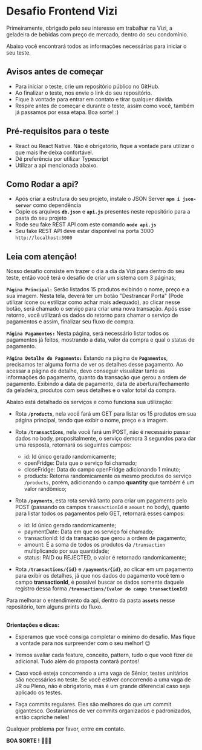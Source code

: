# **Desafio Frontend Vizi**

Primeiramente, obrigado pelo seu interesse em trabalhar na Vizi, a geladeira de bebidas com preço de mercado, dentro do seu condomínio.

Abaixo você encontrará todos as informações necessárias para iniciar o seu teste.

## Avisos antes de começar

- Para iniciar o teste, crie um repositório público no GitHub.
- Ao finalizar o teste, nos envie o link do seu repositório.
- Fique à vontade para entrar em contato e tirar qualquer dúvida.
- Respire antes de começar e durante o teste, assim como você, também já passamos por essa etapa. Boa sorte! :)


## Pré-requisitos para o teste

- React ou React Native. Não é obrigatório, fique a vontade para utilizar o que mais lhe deixa confortável.
- Dê preferência por utilizar Typescript
- Utilizar a api mencionada abaixo.

## Como Rodar a api?
- Após criar a estrutura do seu projeto, instale o JSON Server **`npm i json-server`** como dependência
- Copie os arquivos **`db.json`** e **`api.js`** presentes neste repositório para a pasta do seu projeto
- Rode seu fake REST API com este comando **`node api.js`**
- Seu fake REST API deve estar disponível na porta 3000 `http://localhost:3000`

## Leia com atenção!

Nosso desafio consiste em trazer o dia a dia da Vizi para dentro do seu teste, então você terá o desafio de criar um sistema com 3 páginas;

**`Página Principal:`** Serão listados 15 produtos exibindo o nome, preço e a sua imagem. Nesta tela, deverá ter um botão "Destrancar Porta" (Pode utilizar ícone ou estilizar como achar mais adequado), ao clicar nesse botão, será chamado o serviço para criar uma nova transação. Após esse retorno, você utilizará os dados do retorno para chamar o serviço de pagamentos e assim, finalizar seu fluxo de compra.

**`Página Pagamentos:`** Nesta página, será necessário listar todos os pagamentos já feitos, mostrando a data, valor da compra e qual o status de pagamento.

**`Página Detalhe do Pagamento:`** Estando na página de **`Pagamentos`**, precisamos ter alguma forma de ver os detalhes desse pagamento. Ao acessar a página de detalhe, devo conseguir visualizar tanto as informações do pagamento, quanto da transação que gerou a ordem de pagamento. Exibindo a data de pagamento, data de abertura/fechamento da geladeira, produtos com seus detalhes e o valor total da compra.

Abaixo está detalhado os serviços e como funciona sua utilização:

- Rota **`/products`**, nela você fará um GET para listar os 15 produtos em sua página principal, tendo que exibir o nome, preço e a imagem.

- Rota **`/transactions`**, nela você fará um POST, não é necessário passar dados no body, propositalmente, o serviço demora 3 segundos para dar uma resposta, retornará os seguintes campos:
    - id: Id único gerado randomicamente;
    - openFridge: Data que o serviço foi chamado;
    - closeFridge: Data do campo openFridge adicionando 1 minuto;
    - products: Retorna randomicamente os mesmo produtos do serviço `/products`, porém, adicionando o campo **quantity** que também é um valor randômico;

- Rota **`/payments`**,  esta rota servirá tanto para criar um pagamento pelo POST (passando os campos `transactionId` e `amount` no body), quanto para listar todos os pagamentos pelo GET, retornará esses campos:
    - id: Id único gerado randomicamente;
    - paymentDate: Data em que os serviço foi chamado;
    - transactionId: Id da transação que gerou a ordem de pagamento;
    - amount: É a soma de todos os produtos da `/transaction` multiplicando por sua quantidade;
    - status: PAID ou REJECTED, o valor é retornado randomicamente;

- Rota **`/transactions/{id}`** e **`/payments/{id}`**, ao clicar em um pagamento para exibir os detalhes, já que nos dados do pagamento você tem o campo **transactionId**, é possível buscar os dados somente daquele registro dessa forma **`/transactions/{valor do campo transactionId}`**

Para melhorar o entendimento da api, dentro da pasta **`assets`** nesse repositório, tem alguns prints do fluxo.
<br/>
<br/>

**Orientações e dicas:**

- Esperamos que você consiga completar o mínimo do desafio. Mas fique a vontade para nos surpreender com o seu melhor! 😉

- Iremos avaliar cada feature, conceito, pattern, tudo o que você fizer de adicional. Tudo além do proposta contará pontos!

- Caso você esteja concorrendo a uma vaga de Sênior, testes unitários são necessários no teste. Se você estiver concorrendo a uma vaga de JR ou Pleno, não é obrigatorio, mas é um grande diferencial caso seja aplicado os testes.

- Faça commits regulares. Eles são melhores do que um commit gigantesco. Gostaríamos de ver commits organizados e padronizados, então capriche neles!

Qualquer problema por favor, entre em contato.

**BOA SORTE !** 🚀🚀🚀